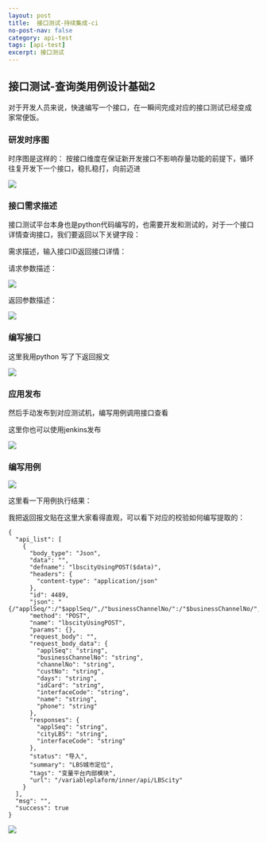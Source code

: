 ```yaml
---
layout: post
title:  接口测试-持续集成-ci
no-post-nav: false
category: api-test
tags: [api-test]
excerpt: 接口测试
---
```




## 接口测试-查询类用例设计基础2

对于开发人员来说，快速编写一个接口，在一瞬间完成对应的接口测试已经变成 家常便饭。

### 研发时序图

时序图是这样的： 按接口维度在保证新开发接口不影响存量功能的前提下，循环往复开发下一个接口，稳扎稳打，向前迈进

![](https://james-xuande.github.io/images/posts/2021-04-18/ci-smoke.png)

### 接口需求描述

接口测试平台本身也是python代码编写的，也需要开发和测试的，对于一个接口详情查询接口，我们要返回以下关键字段：

需求描述，输入接口ID返回接口详情：

请求参数描述：

![](https://james-xuande.github.io/images/posts/2021-04-18/api-requestid.png)

返回参数描述：

![](https://james-xuande.github.io/images/posts/2021-04-18/api-requestdata-responses.png)



### 编写接口

这里我用python 写了下返回报文

![](https://james-xuande.github.io/images/posts/2021-04-18/api-code.png)

### 应用发布

然后手动发布到对应测试机，编写用例调用接口查看

这里你也可以使用jenkins发布

![](https://james-xuande.github.io/images/posts/2021-04-18/deploy-code.png)



### 编写用例



![](https://james-xuande.github.io/images/posts/2021-04-18/case-validate.png)



这里看一下用例执行结果：

我把返回报文贴在这里大家看得直观，可以看下对应的校验如何编写提取的：

```
{
  "api_list": [
    {
      "body_type": "Json",
      "data": "",
      "defname": "lbscityUsingPOST($data)",
      "headers": {
        "content-type": "application/json"
      },
      "id": 4489,
      "json": "{/"applSeq/":/"$applSeq/",/"businessChannelNo/":/"$businessChannelNo/",/"channelNo/":/"$channelNo/",/"custNo/":/"$custNo/",/"days/":/"$days/",/"idCard/":/"$idCard/",/"interfaceCode/":/"$interfaceCode/",/"name/":/"$name/",/"phone/":/"$phone/"}",
      "method": "POST",
      "name": "lbscityUsingPOST",
      "params": {},
      "request_body": "",
      "request_body_data": {
        "applSeq": "string",
        "businessChannelNo": "string",
        "channelNo": "string",
        "custNo": "string",
        "days": "string",
        "idCard": "string",
        "interfaceCode": "string",
        "name": "string",
        "phone": "string"
      },
      "responses": {
        "applSeq": "string",
        "cityLBS": "string",
        "interfaceCode": "string"
      },
      "status": "导入",
      "summary": "LBS城市定位",
      "tags": "变量平台内部模块",
      "url": "/variableplaform/inner/api/LBScity"
    }
  ],
  "msg": "",
  "success": true
}

```

![](https://james-xuande.github.io/images/posts/2021-04-18/validate_report.png)

